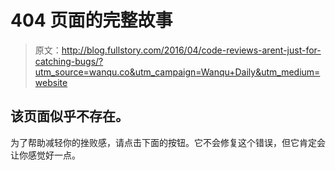 # 404 页面的完整故事

> 原文：<http://blog.fullstory.com/2016/04/code-reviews-arent-just-for-catching-bugs/?utm_source=wanqu.co&utm_campaign=Wanqu+Daily&utm_medium=website>

## 该页面似乎不存在。

为了帮助减轻你的挫败感，请点击下面的按钮。它不会修复这个错误，但它肯定会让你感觉好一点。
